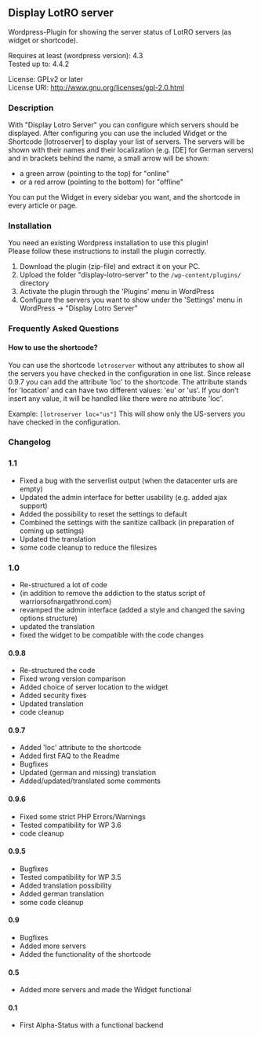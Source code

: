 ## Display LotRO server

Wordpress-Plugin for showing the server status of LotRO servers (as widget or shortcode).

Requires at least (wordpress version): 4.3  
Tested up to: 4.4.2

License: GPLv2 or later  
License URI: http://www.gnu.org/licenses/gpl-2.0.html

### Description

With "Display Lotro Server" you can configure which servers should be displayed. After configuring you can use the included Widget or the Shortcode [lotroserver] to display your list of servers.
The servers will be shown with their names and their localization (e.g. [DE] for German servers) and in brackets behind the name, a small arrow will be shown:
* a green arrow (pointing to the top) for "online"
* or a red arrow (pointing to the bottom) for "offline"

You can put the Widget in every sidebar you want, and the shortcode in every article or page.

### Installation

You need an existing Wordpress installation to use this plugin!  
Please follow these instructions to install the plugin correctly.

1. Download the plugin (zip-file) and extract it on your PC.
2. Upload the folder "display-lotro-server" to the `/wp-content/plugins/` directory
3. Activate the plugin through the 'Plugins' menu in WordPress
4. Configure the servers you want to show under the 'Settings' menu in WordPress -> "Display Lotro Server"

### Frequently Asked Questions

#### How to use the shortcode?
You can use the shortcode `lotroserver` without any attributes to show all the servers you have checked in the configuration in one list.
Since release 0.9.7 you can add the attribute 'loc' to the shortcode. The attribute stands for 'location' and can have two different values: 'eu' or 'us'. If you don't insert any value, it will be handled like there were no attribute 'loc'.

Example: `[lotroserver loc="us"]`
This will show only the US-servers you have checked in the configuration.

### Changelog

### 1.1
* Fixed a bug with the serverlist output (when the datacenter urls are empty)
* Updated the admin interface for better usability (e.g. added ajax support)
* Added the possibility to reset the settings to default
* Combined the settings with the sanitize callback (in preparation of coming up settings)
* Updated the translation
* some code cleanup to reduce the filesizes

### 1.0
* Re-structured a lot of code
* (in addition to remove the addiction to the status script of warriorsofnargathrond.com)
* revamped the admin interface (added a style and changed the saving options structure)
* updated the translation
* fixed the widget to be compatible with the code changes

#### 0.9.8
* Re-structured the code
* Fixed wrong version comparison
* Added choice of server location to the widget
* Added security fixes
* Updated translation
* code cleanup

#### 0.9.7
* Added 'loc' attribute to the shortcode
* Added first FAQ to the Readme
* Bugfixes
* Updated (german and missing) translation
* Added/updated/translated some comments

#### 0.9.6
* Fixed some strict PHP Errors/Warnings
* Tested compatibility for WP 3.6
* code cleanup

#### 0.9.5
* Bugfixes
* Tested compatibility for WP 3.5
* Added translation possibility
* Added german translation
* some code cleanup

#### 0.9
* Bugfixes
* Added more servers
* Added the functionality of the shortcode

#### 0.5
* Added more servers and made the Widget functional

#### 0.1
* First Alpha-Status with a functional backend
